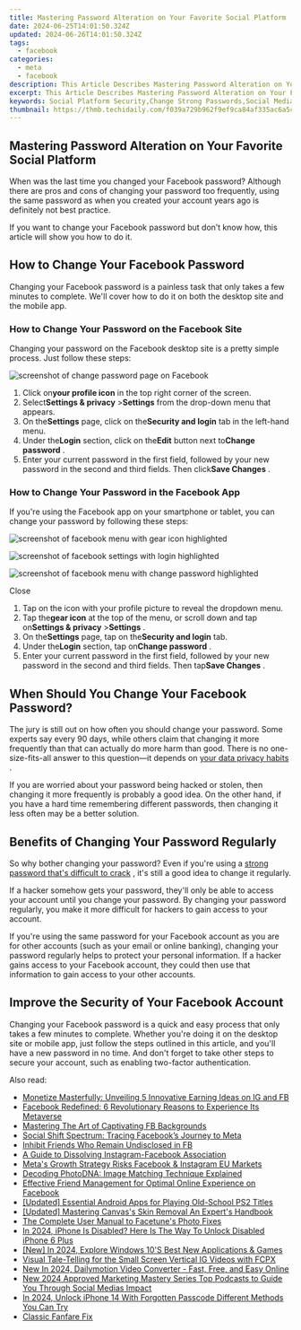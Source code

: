 ```yaml
---
title: Mastering Password Alteration on Your Favorite Social Platform
date: 2024-06-25T14:01:50.324Z
updated: 2024-06-26T14:01:50.324Z
tags:
  - facebook
categories:
  - meta
  - facebook
description: This Article Describes Mastering Password Alteration on Your Favorite Social Platform
excerpt: This Article Describes Mastering Password Alteration on Your Favorite Social Platform
keywords: Social Platform Security,Change Strong Passwords,Social Media Privacy Tips,Enhance Login Safety,Secure Online Profiles,Update Account Pins,Optimize Password Practice
thumbnail: https://thmb.techidaily.com/f039a729b962f9ef9ca84af335ac6a5c033da72e1971abe6cb320e3e4a83ec5c.jpg
---
```


## Mastering Password Alteration on Your Favorite Social Platform

 When was the last time you changed your Facebook password? Although there are pros and cons of changing your password too frequently, using the same password as when you created your account years ago is definitely not best practice.

 If you want to change your Facebook password but don’t know how, this article will show you how to do it.

## How to Change Your Facebook Password

 Changing your Facebook password is a painless task that only takes a few minutes to complete. We'll cover how to do it on both the desktop site and the mobile app.

### How to Change Your Password on the Facebook Site

 Changing your password on the Facebook desktop site is a pretty simple process. Just follow these steps:

![screenshot of change password page on Facebook](https://static1.makeuseofimages.com/wordpress/wp-content/uploads/2022/10/screenshot-of-change-password-page-on-Facebook.jpg)

1. Click on**your profile icon** in the top right corner of the screen.
2. Select**Settings & privacy** \>**Settings** from the drop-down menu that appears.
3. On the**Settings** page, click on the**Security and login** tab in the left-hand menu.
4. Under the**Login** section, click on the**Edit** button next to**Change password** .
5. Enter your current password in the first field, followed by your new password in the second and third fields. Then click**Save Changes** .

### How to Change Your Password in the Facebook App

 If you're using the Facebook app on your smartphone or tablet, you can change your password by following these steps:

![screenshot of facebook menu with gear icon highlighted](https://static1.makeuseofimages.com/wordpress/wp-content/uploads/2022/10/screenshot-of-facebook-menu-with-gear-icon-highlighted.jpg)

![screenshot of facebook settings with login highlighted](https://static1.makeuseofimages.com/wordpress/wp-content/uploads/2022/10/screenshot-of-facebook-settings-with-login-highlighted.jpg)

![screenshot of facebook menu with change password highlighted](https://static1.makeuseofimages.com/wordpress/wp-content/uploads/2022/10/screenshot-of-facebook-menu-with-change-password-highlighted.jpg)

Close

1. Tap on the icon with your profile picture to reveal the dropdown menu.
2. Tap the**gear icon** at the top of the menu, or scroll down and tap on**Settings & privacy** \>**Settings** .
3. On the**Settings** page, tap on the**Security and login** tab.
4. Under the**Login** section, tap on**Change password** .
5. Enter your current password in the first field, followed by your new password in the second and third fields. Then tap**Save Changes** .

## When Should You Change Your Facebook Password?

 The jury is still out on how often you should change your password. Some experts say every 90 days, while others claim that changing it more frequently than that can actually do more harm than good. There is no one-size-fits-all answer to this question—it depends on [your data privacy habits](https://www.makeuseof.com/online-safety-habits-data-privacy/) .

 If you are worried about your password being hacked or stolen, then changing it more frequently is probably a good idea. On the other hand, if you have a hard time remembering different passwords, then changing it less often may be a better solution.

## Benefits of Changing Your Password Regularly

 So why bother changing your password? Even if you're using a [strong password that's difficult to crack](https://www.makeuseof.com/tag/password-tools-create-strong-passphrases/) , it's still a good idea to change it regularly.

 If a hacker somehow gets your password, they'll only be able to access your account until you change your password. By changing your password regularly, you make it more difficult for hackers to gain access to your account.

 If you're using the same password for your Facebook account as you are for other accounts (such as your email or online banking), changing your password regularly helps to protect your personal information. If a hacker gains access to your Facebook account, they could then use that information to gain access to your other accounts.

## Improve the Security of Your Facebook Account

 Changing your Facebook password is a quick and easy process that only takes a few minutes to complete. Whether you're doing it on the desktop site or mobile app, just follow the steps outlined in this article, and you'll have a new password in no time. And don't forget to take other steps to secure your account, such as enabling two-factor authentication.


<ins class="adsbygoogle"
     style="display:block"
     data-ad-format="autorelaxed"
     data-ad-client="ca-pub-7571918770474297"
     data-ad-slot="1223367746"></ins>



<ins class="adsbygoogle"
     style="display:block"
     data-ad-client="ca-pub-7571918770474297"
     data-ad-slot="8358498916"
     data-ad-format="auto"
     data-full-width-responsive="true"></ins>

<span class="atpl-alsoreadstyle">Also read:</span>
<div><ul>
<li><a href="https://facebook.techidaily.com/monetize-masterfully-unveiling-5-innovative-earning-ideas-on-ig-and-fb/"><u>Monetize Masterfully: Unveiling 5 Innovative Earning Ideas on IG and FB</u></a></li>
<li><a href="https://facebook.techidaily.com/facebook-redefined-6-revolutionary-reasons-to-experience-its-metaverse/"><u>Facebook Redefined: 6 Revolutionary Reasons to Experience Its Metaverse</u></a></li>
<li><a href="https://facebook.techidaily.com/mastering-the-art-of-captivating-fb-backgrounds/"><u>Mastering The Art of Captivating FB Backgrounds</u></a></li>
<li><a href="https://facebook.techidaily.com/social-shift-spectrum-tracing-facebooks-journey-to-meta/"><u>Social Shift Spectrum: Tracing Facebook’s Journey to Meta</u></a></li>
<li><a href="https://facebook.techidaily.com/inhibit-friends-who-remain-undisclosed-in-fb/"><u>Inhibit Friends Who Remain Undisclosed in FB</u></a></li>
<li><a href="https://facebook.techidaily.com/a-guide-to-dissolving-instagram-facebook-association/"><u>A Guide to Dissolving Instagram-Facebook Association</u></a></li>
<li><a href="https://facebook.techidaily.com/metas-growth-strategy-risks-facebook-and-instagram-eu-markets/"><u>Meta's Growth Strategy Risks Facebook & Instagram EU Markets</u></a></li>
<li><a href="https://facebook.techidaily.com/decoding-photodna-image-matching-technique-explained/"><u>Decoding PhotoDNA: Image Matching Technique Explained</u></a></li>
<li><a href="https://facebook.techidaily.com/effective-friend-management-for-optimal-online-experience-on-facebook/"><u>Effective Friend Management for Optimal Online Experience on Facebook</u></a></li>
<li><a href="https://digital-screen-recording.techidaily.com/updated-essential-android-apps-for-playing-old-school-ps2-titles/"><u>[Updated] Essential Android Apps for Playing Old-School PS2 Titles</u></a></li>
<li><a href="https://extra-support.techidaily.com/updated-mastering-canvass-skin-removal-an-experts-handbook/"><u>[Updated] Mastering Canvas's Skin Removal  An Expert's Handbook</u></a></li>
<li><a href="https://extra-information.techidaily.com/the-complete-user-manual-to-facetunes-photo-fixes/"><u>The Complete User Manual to Facetune's Photo Fixes</u></a></li>
<li><a href="https://ios-unlock.techidaily.com/in-2024-iphone-is-disabled-here-is-the-way-to-unlock-disabled-iphone-6-plus-by-drfone-ios/"><u>In 2024, iPhone Is Disabled? Here Is The Way To Unlock Disabled iPhone 6 Plus</u></a></li>
<li><a href="https://fox-blue.techidaily.com/new-in-2024-explore-windows-10s-best-new-applications-and-games/"><u>[New] In 2024, Explore Windows 10'S Best New Applications & Games</u></a></li>
<li><a href="https://instagram-clips.techidaily.com/visual-tale-telling-for-the-small-screen-vertical-ig-videos-with-fcpx/"><u>Visual Tale-Telling for the Small Screen  Vertical IG Videos with FCPX</u></a></li>
<li><a href="https://ai-video-tools.techidaily.com/new-in-2024-dailymotion-video-converter-fast-free-and-easy-online/"><u>New In 2024, Dailymotion Video Converter - Fast, Free, and Easy Online</u></a></li>
<li><a href="https://voice-adjusting.techidaily.com/new-2024-approved-marketing-mastery-series-top-podcasts-to-guide-you-through-social-medias-impact/"><u>New 2024 Approved Marketing Mastery Series Top Podcasts to Guide You Through Social Medias Impact</u></a></li>
<li><a href="https://ios-unlock.techidaily.com/in-2024-unlock-iphone-14-with-forgotten-passcode-different-methods-you-can-try-by-drfone-ios/"><u>In 2024, Unlock iPhone 14 With Forgotten Passcode Different Methods You Can Try</u></a></li>
<li><a href="https://video-capture.techidaily.com/classic-fanfare-fix/"><u>Classic Fanfare Fix</u></a></li>
</ul></div>
